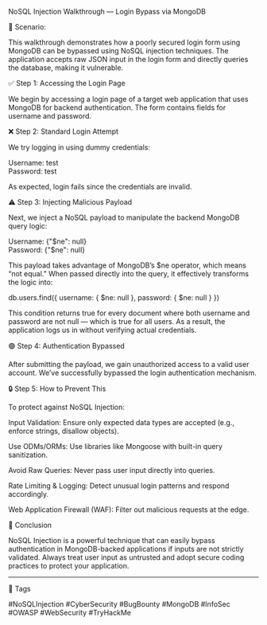 NoSQL Injection Walkthrough — Login Bypass via MongoDB

🧠 Scenario:

This walkthrough demonstrates how a poorly secured login form using MongoDB can be bypassed using NoSQL injection techniques. The application accepts raw JSON input in the login form and directly queries the database, making it vulnerable.


✅ Step 1: Accessing the Login Page

We begin by accessing a login page of a target web application that uses MongoDB for backend authentication. The form contains fields for username and password.

❌ Step 2: Standard Login Attempt

We try logging in using dummy credentials:

Username: test  
Password: test

As expected, login fails since the credentials are invalid.


⚠️ Step 3: Injecting Malicious Payload

Next, we inject a NoSQL payload to manipulate the backend MongoDB query logic:

Username: {"$ne": null}  
Password: {"$ne": null}

This payload takes advantage of MongoDB’s $ne operator, which means “not equal.” When passed directly into the query, it effectively transforms the logic into:

db.users.find({
  username: { $ne: null },
  password: { $ne: null }
})

This condition returns true for every document where both username and password are not null — which is true for all users. As a result, the application logs us in without verifying actual credentials.


🟢 Step 4: Authentication Bypassed

After submitting the payload, we gain unauthorized access to a valid user account. We’ve successfully bypassed the login authentication mechanism.


🔒 Step 5: How to Prevent This

To protect against NoSQL Injection:

Input Validation: Ensure only expected data types are accepted (e.g., enforce strings, disallow objects).

Use ODMs/ORMs: Use libraries like Mongoose with built-in query sanitization.

Avoid Raw Queries: Never pass user input directly into queries.

Rate Limiting & Logging: Detect unusual login patterns and respond accordingly.

Web Application Firewall (WAF): Filter out malicious requests at the edge.

🧠 Conclusion

NoSQL Injection is a powerful technique that can easily bypass authentication in MongoDB-backed applications if inputs are not strictly validated. Always treat user input as untrusted and adopt secure coding practices to protect your application.


---

📌 Tags

#NoSQLInjection #CyberSecurity #BugBounty #MongoDB #InfoSec #OWASP #WebSecurity #TryHackMe

